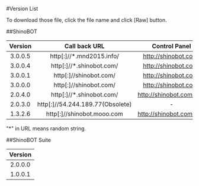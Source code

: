 #Version List

To download those file, click the file name and click [Raw] button.

##ShinoBOT

| Version 	|            Call back URL	       |  Control Panel              |
|:-------:	|:------------------------:	       |:---------------------------:|
| 3.0.0.5   | http[:]//*.mnd2015.info/           | http://shinobot.com/        |
| 3.0.0.4   | http[:]//*.shinobot.com/           | http://shinobot.com/        |
| 3.0.0.1   | http[:]//shinobot.com/             | http://shinobot.com/        |
| 3.0.0.0   | http[:]//shinobot.com/             | http://shinobot.com/        |
| 2.0.4.0   | http[:]//*.shinobot.com/         | http://shinobot.com/old/    |
| 2.0.3.0   | http[:]//54.244.189.77(Obsolete) | -          |
| 1.3.2.6 	| http[:]//shinobot.mooo.com 	     | http://shinobot.com/old/    |

"*" in URL means random string.

##ShinoBOT Suite

| Version    |
|:----------:|
| 2.0.0.0    |
| 1.0.0.1    |
